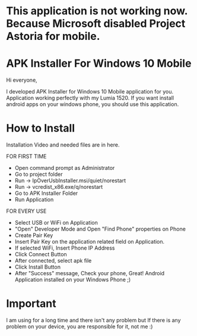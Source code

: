 # This application is not working now. Because Microsoft disabled Project Astoria for mobile.

# APK Installer For Windows 10 Mobile

Hi everyone,

I developed APK Installer for Windows 10 Mobile application for you.
Application working perfectly with my Lumia 1520.
If you want install android apps on your windows phone, you should use this application.

# How to Install

Installation Video and needed files are in here.

FOR FIRST TIME
* Open command prompt as Administrator
* Go to project folder
* Run -> IpOverUsbInstaller.msi/quiet/norestart
* Run -> vcredist_x86.exe/q/norestart
* Go to APK Installer Folder
* Run Application

FOR EVERY USE
* Select USB or WiFi on Application
* "Open" Developer Mode and Open "Find Phone" properties on Phone
* Create Pair Key
* Insert Pair Key on the application related field on Application.
* If selected WiFi, Insert Phone IP Address
* Click Connect Button
* After connected, select apk file
* Click Install Button
* After "Success" message, Check your phone, Great! Android Application installed on your Windows Phone ;)


# Important
I am using for a long time and there isn't any problem but If there is any problem on your device, you are responsible for it, not me :)
